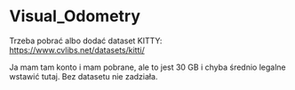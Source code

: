 # Visual_Odometry

Trzeba pobrać albo dodać dataset KITTY:
https://www.cvlibs.net/datasets/kitti/

Ja mam tam konto i mam pobrane, ale to jest 30 GB i chyba średnio legalne wstawić tutaj. Bez datasetu nie zadziała.
